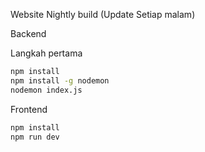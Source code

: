 Website Nightly build (Update Setiap malam) 


Backend

Langkah pertama
```bash
npm install
npm install -g nodemon
nodemon index.js
```
Frontend
```bash
npm install
npm run dev
```
